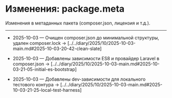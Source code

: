 # Изменения: package.meta

Изменения в метаданных пакета (composer.json, лицензия и т.д.).

---

- 2025-10-03 — Очищен composer.json до минимальной структуры, удален composer.lock → [../../diary/2025/10/2025-10-03-main.md#2025-10-03-20-42-clean-slate]

- 2025-10-03 — Добавлены зависимости ES8 и провайдер Laravel в composer.json → [../../diary/2025/10/2025-10-03-main.md#2025-10-03-21-05-initial-es-bootstrap]

- 2025-10-03 — Добавлены dev-зависимости для локального тестового контура → [../../diary/2025/10/2025-10-03-main.md#2025-10-03-21-25-local-test-harness]


